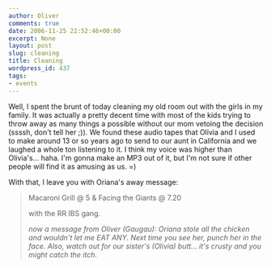```yaml
---
author: Oliver
comments: true
date: 2006-11-25 22:52:46+00:00
excerpt: None
layout: post
slug: cleaning
title: Cleaning
wordpress_id: 437
tags:
- events
---
```


Well, I spent the brunt of today cleaning my old room out with the girls in my family.  It was actually a pretty decent time with most of the kids trying to throw away as many things a possible without our mom vetoing the decision (ssssh, don't tell her ;)).  We found these audio tapes that Olivia and I used to make around 13 or so years ago to send to our aunt in California and we laughed a whole ton listening to it.  I think my voice was higher than Olivia's... haha.  I'm gonna make an MP3 out of it, but I'm not sure if other people will find it as amusing as us. =)

With that, I leave you with Oriana's away message:

<blockquote>Macaroni Grill @ 5
&
Facing the Giants @ 7.20

with the RR IBS gang.

<i>now a message from Oliver (Gaugau):
Oriana stole all the chicken and wouldn't let me EAT ANY.  Next time you see her, punch her in the face.  Also, watch out for our sister's (Olivia) butt... it's crusty and you might catch the itch.</i></blockquote>